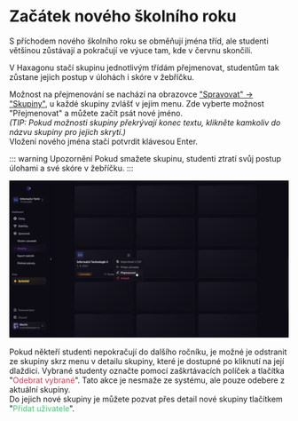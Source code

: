 # Začátek nového školního roku

S příchodem nového školního roku se obměňují jména tříd, ale studenti většinou zůstávají a pokračují ve výuce tam, kde v červnu skončili.

V Haxagonu stačí skupinu jednotlivým třídám přejmenovat, studentům tak zůstane jejich postup v úlohách i skóre v žebříčku. 

Možnost na přejmenování se nachází na obrazovce ["Spravovat" → "Skupiny"](/teachers/basics/#sprava-skupin), u každé skupiny zvlášť v jejím menu. Zde vyberte možnost "Přejmenovat" a můžete začít psát nové jméno.  
*(TIP: Pokud možnosti skupiny překrývají konec textu, klikněte kamkoliv do názvu skupiny pro jejich skrytí.)*  
Vložení nového jména stačí potvrdit klávesou Enter.

::: warning Upozornění
Pokud smažete skupinu, studenti ztratí svůj postup úlohami a své skóre v žebříčku.
:::

![Screenshot obrazovky se seznamem skupin ukazující kontextové menu s možností přejmenovat.](./rename-group.png)

Pokud někteří studenti nepokračují do dalšího ročníku, je možné je odstranit ze skupiny skrz menu v detailu skupiny, které je dostupné po kliknutí na její dlaždici. Vybrané studenty označte pomocí zaškrtávacích políček a tlačítka "<span style="color:#cf3a4e">Odebrat vybrané</span>". Tato akce je nesmaže ze systému, ale pouze odebere z aktuální skupiny.  
Do jejich nové skupiny je můžete pozvat přes detail nové skupiny tlačítkem "<span style="color:#4cc274">Přidat uživatele</span>".